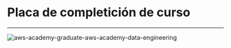 # Placa de completición de curso
***
![aws-academy-graduate-aws-academy-data-engineering](https://github.com/user-attachments/assets/a2895d2d-b3c0-4e88-83bc-040b3b62868b)
